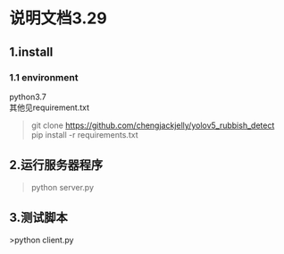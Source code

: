 <h1>说明文档3.29</h1>
<h2>1.install</h2>

<h3>1.1 environment</h3>
python3.7</br>
其他见requirement.txt

>git clone https://github.com/chengjackjelly/yolov5_rubbish_detect </br>
>pip install -r requirements.txt </br>

<h2>2.运行服务器程序</h2>

>python server.py</br>


<h2>3.测试脚本</h2>
>python client.py

